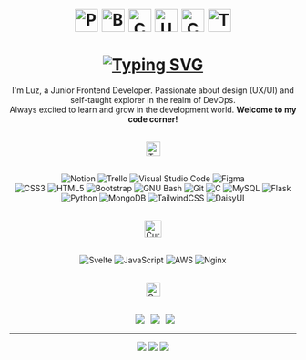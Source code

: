 <!-- Presentation -->
<h1 align="center">
  <br />
  <img width="40" src="https://github.com/vandriodd/vandriodd/assets/110431271/af301a06-24a4-499e-9aaa-a3f4b3e42ea6" alt="Pig" />
  <img width="40" src="https://github.com/vandriodd/vandriodd/assets/110431271/601e43ae-3dea-4fae-94aa-71dfb32e31fe" alt="Bee" />
  <img width="40" src="https://github.com/vandriodd/vandriodd/assets/110431271/039e4d74-fb73-49d2-8cc0-a1f9a0f15934" alt="Cow" />
  <img width="40" src="https://github.com/vandriodd/vandriodd/assets/110431271/16e5eab4-c75f-4648-a651-5e61b7cbb5bf" alt="Unicorn" />
  <img width="40" src="https://github.com/vandriodd/vandriodd/assets/110431271/d58eda81-46fa-4402-a773-10f5ab057510" alt="Cactus" />
  <img width="40" src="https://github.com/vandriodd/vandriodd/assets/110431271/1ffb58a3-d5a3-415b-bc41-c9dc9032740c" alt="Tiger" />
  <br />
  <br />
  <a href="https://git.io/typing-svg">
    <img src="https://readme-typing-svg.herokuapp.com?font=Fira+Code&size=40&duration=3500&pause=1000&color=7FC5DC&center=true&vCenter=true&random=false&width=435&lines=%F0%9D%90%87%F0%9D%90%9E%F0%9D%90%B2%2C+%3C%F0%9D%9A%9D%F0%9D%9A%91%F0%9D%9A%8E%F0%9D%9A%9B%F0%9D%9A%8E%2F%3E+!" alt="Typing SVG" />
  </a>
  <br />
</h1>

<p align="center">
  I'm Luz, a Junior Frontend Developer. Passionate about design (UX/UI) and self-taught explorer in the realm of DevOps.
<br />
  Always excited to learn and grow in the development world. <b>Welcome to my code corner!</b>
<br />
<br />
</p>

<!-- Skills -->
<div align="center">
<img height="25" src="https://github.com/vandriodd/vandriodd/assets/110431271/7f900266-783b-4335-bc2b-7536bab93f92" alt="Tech and tools stack" />
<br />
<br />

![Notion](https://img.shields.io/badge/Notion-%23000000.svg?style=for-the-badge&logo=notion&logoColor=white)
![Trello](https://img.shields.io/badge/Trello-%23026AA7.svg?style=for-the-badge&logo=Trello&logoColor=white)
![Visual Studio Code](https://img.shields.io/badge/Visual%20Studio%20Code-0078d7.svg?style=for-the-badge&logo=visual-studio-code&logoColor=white)
![Figma](https://img.shields.io/badge/figma-%23F24E1E.svg?style=for-the-badge&logo=figma&logoColor=white)
<br />
![CSS3](https://img.shields.io/badge/css3-%231572B6.svg?style=for-the-badge&logo=css3&logoColor=white)
![HTML5](https://img.shields.io/badge/html5-%23E34F26.svg?style=for-the-badge&logo=html5&logoColor=white)
![Bootstrap](https://img.shields.io/badge/bootstrap-%23563D7C.svg?style=for-the-badge&logo=bootstrap&logoColor=white)
![GNU Bash](https://img.shields.io/badge/GNU%20Bash-4EAA25?style=for-the-badge&logo=GNU%20Bash&logoColor=white)
![Git](https://img.shields.io/badge/git-%23F05033.svg?style=for-the-badge&logo=git&logoColor=white)
![C](https://img.shields.io/badge/c-%2300599C.svg?style=for-the-badge&logo=c&logoColor=white)
![MySQL](https://img.shields.io/badge/mysql-%2300f.svg?style=for-the-badge&logo=mysql&logoColor=white)
![Flask](https://img.shields.io/badge/flask-%23000.svg?style=for-the-badge&logo=flask&logoColor=white)
![Python](https://img.shields.io/badge/python-3670A0?style=for-the-badge&logo=python&logoColor=white)
![MongoDB](https://img.shields.io/badge/MongoDB-%234ea94b.svg?style=for-the-badge&logo=mongodb&logoColor=white)
![TailwindCSS](https://img.shields.io/badge/tailwindcss-%2338B2AC.svg?style=for-the-badge&logo=tailwind-css&logoColor=white)
![DaisyUI](https://img.shields.io/badge/daisyui-5A0EF8?style=for-the-badge&logo=daisyui&logoColor=white)

</div>

<br />

<!-- Learning -->
<div align="center">
<img height="30" src="https://github.com/vandriodd/vandriodd/assets/110431271/b762c6a9-e2c9-4927-949b-591f2596e5e1" alt="Currently learning" />
<br />
<br />

![Svelte](https://img.shields.io/badge/svelte-%23f1413d.svg?style=for-the-badge&logo=svelte&logoColor=white)
![JavaScript](https://img.shields.io/badge/javascript-%23323330.svg?style=for-the-badge&logo=javascript&logoColor=white)
![AWS](https://img.shields.io/badge/AWS-%23FF9900.svg?style=for-the-badge&logo=amazon-aws&logoColor=white)
![Nginx](https://img.shields.io/badge/nginx-%23009639.svg?style=for-the-badge&logo=nginx&logoColor=white)

</div>

<br />

<!-- Social media -->
<div align="center">
<img height="25" src="https://github.com/vandriodd/vandriodd/assets/110431271/05042a07-5bcb-4286-be1c-922f87507343" alt="Get in touch" />
<br />
<br />

&ensp;[<img src="https://img.shields.io/badge/linkedin-%230077B5.svg?style=for-the-badge&logo=linkedin&logoColor=white" />](https://www.linkedin.com/in/ludasaadi/)
&ensp;[<img src="https://img.shields.io/badge/Gmail-D14836?style=for-the-badge&logo=gmail&logoColor=white" />](mailto:luzsaavedradri03@gmail.com)
&ensp;[<img src="https://img.shields.io/badge/Instagram-%23E4405F.svg?style=for-the-badge&logo=Instagram&logoColor=white" />](https://www.instagram.com/vandri_odd/)

</div>

<!-- Stats -->
<hr />
<p align="center">
<img src="https://github-readme-stats.vercel.app/api?username=vandriodd&&show_icons=true&count_private=true&theme=react&hide_border=true&hide=issues,contribs&bg_color=00000000" />
<img src="https://github-readme-stats.vercel.app/api/top-langs/?username=vandriodd&theme=react&hide_border=true&bg_color=00000000&include_all_commits=false&count_private=false&layout=compact" />
<img src="https://github-readme-streak-stats.herokuapp.com/?user=vandriodd&theme=react&hide_border=true&background=00000000" />
</p>
</a>
